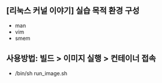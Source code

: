 ## [리눅스 커널 이야기] 실습 목적 환경 구성
- man
- vim
- smem

## 사용방법: 빌드 > 이미지 실행 > 컨테이너 접속
- /bin/sh run_image.sh

